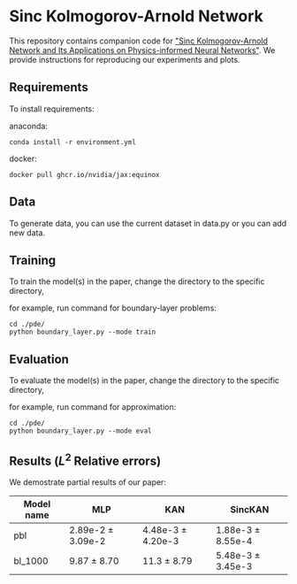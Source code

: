 # Sinc Kolmogorov-Arnold Network
This repository contains companion code for ["Sinc Kolmogorov-Arnold Network and Its Applications on Physics-informed Neural Networks"](https://arxiv.org/abs/2410.04096). We provide instructions for reproducing our experiments and plots.
## Requirements

To install requirements:

anaconda:
```setup
conda install -r environment.yml
```

docker:
```setupd
docker pull ghcr.io/nvidia/jax:equinox
```

## Data

To generate data, you can use the current dataset in data.py or you can add new data.

## Training

To train the model(s) in the paper, change the directory to the specific directory,

for example, run command for boundary-layer problems:

```train
cd ./pde/
python boundary_layer.py --mode train
```

## Evaluation

To evaluate the model(s) in the paper, change the directory to the specific directory,

for example, run command for approximation:

```train
cd ./pde/
python boundary_layer.py --mode eval
```

## Results ($L^2$ Relative errors)
We demostrate partial results of our paper:

| Model name | MLP             | KAN             | SincKAN         | 
|------------|-----------------|-----------------|-----------------|
| pbl        | 2.89e-2 ± 3.09e-2 | 4.48e-3 ± 4.20e-3 | 1.88e-3 ± 8.55e-4 |
| bl_1000    | 9.87 ± 8.70 | 11.3 ± 8.79 | 5.48e-3 ± 3.45e-3 | 
